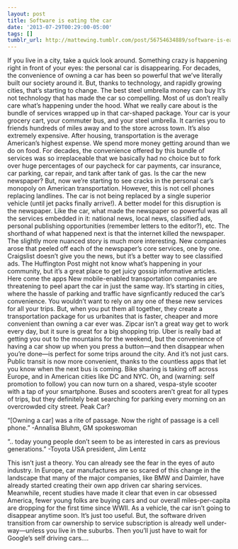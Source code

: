 ```yaml
---
layout: post
title: Software is eating the car
date: '2013-07-29T00:29:00-05:00'
tags: []
tumblr_url: http://mattewing.tumblr.com/post/56754634889/software-is-eating-the-car
---
```

If you live in a city, take a quick look around. Something crazy is happening right in front of your eyes: the personal car is disappearing.
For decades, the convenience of owning a car has been so powerful that we’ve literally built our society around it. But, thanks to technology, and rapidly growing cities, that’s starting to change.
The best steel umbrella money can buy
It’s not technology that has made the car so compelling. Most of us don’t really care what’s happening under the hood. What we really care about is the bundle of services wrapped up in that car-shaped package.
Your car is your grocery cart, your commuter bus, and your steel umbrella. It carries you to friends hundreds of miles away and to the store across town.
It’s also extremely expensive. After housing, transportation is the average American’s highest expense. We spend more money getting around than we do on food.
For decades, the convenience offered by this bundle of services was so irreplaceable that we basically had no choice but to fork over huge percentages of our paycheck for car payments, car insurance, car parking, car repair, and tank after tank of gas.
Is the car the new newspaper?
But, now we’re starting to see cracks in the personal car’s monopoly on American transportation.
However, this is not cell phones replacing landlines. The car is not being replaced by a single superior vehicle (until jet packs finally arrive!).
A better model for this disruption is the newspaper. Like the car, what made the newspaper so powerful was all the services embedded in it: national news, local news, classified ads, personal publishing opportunities (remember letters to the editor?), etc.
The shorthand of what happened next is that the internet killed the newspaper. The slightly more nuanced story is much more interesting.
New companies arose that peeled off each of the newspaper’s core services, one by one. Craigslist doesn’t give you the news, but it’s a better way to see classified ads. The Huffington Post might not know what’s happening in your community, but it’s a great place to get juicy gossip informative articles.
Here come the apps
New mobile-enabled transportation companies are threatening to peel apart the car in just the same way. It’s starting in cities, where the hassle of parking and traffic have signficantly reduced the car’s convenience.
You wouldn’t want to rely on any one of these new services for all your trips. But, when you put them all together, they create a transportation package for us urbanites that is faster, cheaper and more convenient than owning a car ever was.
Zipcar isn’t a great way get to work every day, but it sure is great for a big shopping trip. Uber is really bad at getting you out to the mountains for the weekend, but the convenience of having a car show up when you press a button—and then disappear when you’re done—is perfect for some trips around the city.
And it’s not just cars. Public transit is now more convenient, thanks to the countless apps that let you know when the next bus is coming. Bike sharing is taking off across Europe, and in American cities like DC and NYC. Oh, and (warning: self promotion to follow) you can now turn on a shared, vespa-style scooter with a tap of your smartphone. Buses and scooters aren’t great for all types of trips, but they definitely beat searching for parking every morning on an overcrowded city street.
Peak Car?

“[Owning a car] was a rite of passage. Now the right of passage is a cell phone.” -Annalisa Bluhm, GM spokeswoman


“.. today young people don’t seem to be as interested in cars as previous generations.” -Toyota USA president, Jim Lentz

This isn’t just a theory. You can already see the fear in the eyes of auto industry.
In Europe, car manufactures are so scared of this change in the landscape that many of the major companies, like BMW and Daimler, have already started creating their own app driven car sharing services.
Meanwhile, recent studies have made it clear that even in car obsessed America, fewer young folks are buying cars and our overall miles-per-capita are dropping for the first time since WWII.
As a vehicle, the car isn’t going to disappear anytime soon. It’s just too useful. But, the software driven transition from car ownership to service subscription is already well under-way—unless you live in the suburbs. Then you’ll just have to wait for Google’s self driving cars….
